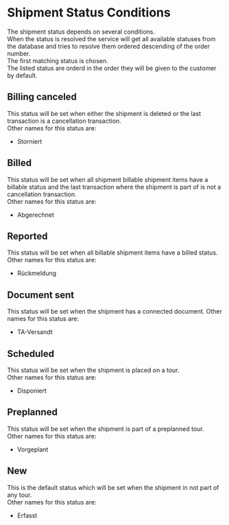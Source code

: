 # Shipment Status Conditions
The shipment status depends on several conditions.\
When the status is resolved the service will get all available statuses from the database and tries to resolve them ordered descending of the order number.\
The first matching status is chosen.\
The listed status are orderd in the order they will be given to the customer by default.

## Billing canceled
This status will be set when either the shipment is deleted or the last transaction is a cancellation transaction.\
Other names for this status are:
- Storniert

## Billed
This status will be set when all shipment billable shipment items have a billable status and the last transaction where the shipment is part of is not a cancellation transaction.\
Other names for this status are:
- Abgerechnet

## Reported
This status will be set when all billable shipment items have a billed status.\
Other names for this status are:
- Rückmeldung
  
## Document sent
This status will be set when the shipment has a connected document.
Other names for this status are:
- TA-Versandt

## Scheduled
This status will be set when the shipment is placed on a tour.\
Other names for this status are:
- Disponiert

## Preplanned
This status will be set when the shipment is part of a preplanned tour.\
Other names for this status are:
- Vorgeplant

## New
This is the default status which will be set when the shipment in not part of any tour.\
Other names for this status are:
- Erfasst
